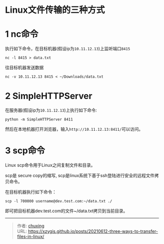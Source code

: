 # Linux文件传输的三种方式


# 1 nc命令

执行如下命令，在目标机器(假设ip为`10.11.12.13`)上监听端口`8415`
```
nc -l 8415 > data.txt
```

往目标机器发送数据 
```
nc -v 10.11.12.13 8415 < ~/Downloads/data.txt
```

# 2 SimpleHTTPServer

在服务器(假设ip为`10.11.12.13`)上执行如下命令: 
```
python -m SimpleHTTPServer 8411 
```
然后在本地机器打开浏览器，输入`http://10.11.12.13:8411/`可以访问。

# 3 scp命令

Linux scp命令用于Linux之间复制文件和目录。

scp是 secure copy的缩写, scp是linux系统下基于ssh登陆进行安全的远程文件拷贝命令。

在目标机器执行如下命令： 
```
scp -l 700000 username@dev.test.com:~/data.txt ./ 
```
即可把目标机器dev.test.com的文件~/data.txt拷贝到当前目录。

---

> 作者: [chuxing](https://github.com/xzygis)  
> URL: https://xzygis.github.io/posts/20210612-three-ways-to-transfer-files-in-linux/  

